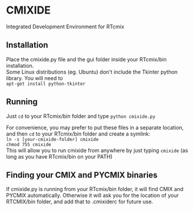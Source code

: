 # CMIXIDE
Integrated Development Environment for RTcmix

## Installation
Place the cmixide.py file and the gui folder inside your RTcmix/bin installation.  
Some Linux distributions (eg. Ubuntu) don't include the Tkinter python library. You will need to  
`apt-get install python-tkinter`

## Running
Just `cd` to your RTcmix/bin folder and type `python cmixide.py`

For convenience, you may prefer to put these files in a separate location, and then `cd` to your RTcmix/bin folder and create a symlink:  
`ln -s [your-cmixide-folder] cmixide`  
`chmod 755 cmixide`  
This will allow you to run cmixide from anywhere by just typing `cmixide` (as long as you have RTcmix/bin on your PATH)

## Finding your CMIX and PYCMIX binaries
If cmixide.py is running from your RTcmix/bin folder, it will find CMIX and PYCMIX automatically. Otherwise it will ask you for the location of your RTCMIX/bin folder, and add that to .cmixiderc for future use.
